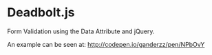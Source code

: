Deadbolt.js
================

Form Validation using the Data Attribute and jQuery.


An example can be seen at: http://codepen.io/ganderzz/pen/NPbOvY
